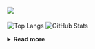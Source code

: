 ![](https://komarev.com/ghpvc/?username=chck&color=blueviolet)

<p align="left"> 
  <img alt="Top Langs" align="center" height="150" src="https://github-readme-stats-nine-umber-51.vercel.app/api/top-langs/?username=chck&layout=compact&count_private=true&show_icons=true&show_icons=true&theme=buefy" />
  <img alt="GitHub Stats" align="center" height="150" src="https://github-readme-stats-nine-umber-51.vercel.app/api?username=chck&count_private=true&show_icons=true&show_icons=true&theme=buefy" />
</p>

<details>
  <summary><b>Read more</b></summary>
  <br>

  <!--START_SECTION:waka-->
**🐱 My GitHub Data** 

> 📦 74.8 kB Used in GitHub's Storage 
 > 
> 🏆 818 Contributions in the Year 2023
 > 
> 💼 Opted to Hire
 > 
> 📜 134 Public Repositories 
 > 
> 🔑 19 Private Repositories 
 > 
**I'm a Night 🦉** 

```text
🌞 Morning                1285 commits        ████░░░░░░░░░░░░░░░░░░░░░   15.92 % 
🌆 Daytime                2066 commits        ██████░░░░░░░░░░░░░░░░░░░   25.60 % 
🌃 Evening                2217 commits        ███████░░░░░░░░░░░░░░░░░░   27.47 % 
🌙 Night                  2502 commits        ████████░░░░░░░░░░░░░░░░░   31.00 % 
```
📅 **I'm Most Productive on Monday** 

```text
Monday                   1792 commits        ██████░░░░░░░░░░░░░░░░░░░   22.21 % 
Tuesday                  1660 commits        █████░░░░░░░░░░░░░░░░░░░░   20.57 % 
Wednesday                1156 commits        ████░░░░░░░░░░░░░░░░░░░░░   14.32 % 
Thursday                 1460 commits        █████░░░░░░░░░░░░░░░░░░░░   18.09 % 
Friday                   814 commits         ███░░░░░░░░░░░░░░░░░░░░░░   10.09 % 
Saturday                 395 commits         █░░░░░░░░░░░░░░░░░░░░░░░░   04.89 % 
Sunday                   793 commits         ██░░░░░░░░░░░░░░░░░░░░░░░   09.83 % 
```


📊 **This Week I Spent My Time On** 

```text
💬 Programming Languages: 
Other                    34 hrs 47 mins      ████████████████████████░   97.99 % 
Markdown                 22 mins             ░░░░░░░░░░░░░░░░░░░░░░░░░   01.07 % 
TOML                     10 mins             ░░░░░░░░░░░░░░░░░░░░░░░░░   00.50 % 
JSON                     4 mins              ░░░░░░░░░░░░░░░░░░░░░░░░░   00.23 % 
GDScript                 2 mins              ░░░░░░░░░░░░░░░░░░░░░░░░░   00.12 % 

🔥 Editors: 
Chrome                   34 hrs 47 mins      ████████████████████████░   97.99 % 
Neovim                   21 mins             ░░░░░░░░░░░░░░░░░░░░░░░░░   01.01 % 
Obsidian                 21 mins             ░░░░░░░░░░░░░░░░░░░░░░░░░   01.00 % 
```

**I Mostly Code in Python** 

```text
Python                   41 repos            ████████░░░░░░░░░░░░░░░░░   32.54 % 
Jupyter Notebook         21 repos            ████░░░░░░░░░░░░░░░░░░░░░   16.67 % 
Rust                     7 repos             █░░░░░░░░░░░░░░░░░░░░░░░░   05.56 % 
Shell                    3 repos             █░░░░░░░░░░░░░░░░░░░░░░░░   02.38 % 
Astro                    1 repo              ░░░░░░░░░░░░░░░░░░░░░░░░░   00.79 % 
```



**Timeline**

![Lines of Code chart](https://raw.githubusercontent.com/chck/chck/main/assets/bar_graph.png)


 Last Updated on 2023-10-30 01:22 UTC
<!--END_SECTION:waka-->
</details>

